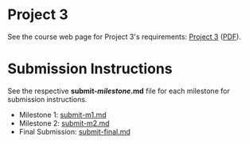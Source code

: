 # Project 3

See the course web page for Project 3's requirements: [Project 3](https://github.coecis.cornell.edu/info2300-sp2018/info2300-documents/assignments/project-3/project-3.md) ([PDF](https://github.coecis.cornell.edu/info2300-sp2018/info2300-documents/assignments/project-3/project-3.pdf)).

# Submission Instructions

See the respective **submit-*milestone*.md** file for each milestone for submission instructions.

* Milestone 1: [submit-m1.md](submit-m1.md)
* Milestone 2: [submit-m2.md](submit-m2.md)
* Final Submission: [submit-final.md](submit-final.md)
